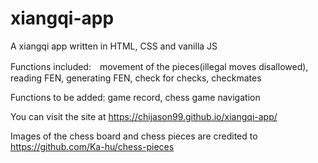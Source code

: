 # xiangqi-app
A xiangqi app written in HTML, CSS and vanilla JS

Functions included:　movement of the pieces(illegal moves disallowed), reading FEN, generating FEN, check for checks, checkmates

Functions to be added: game record, chess game navigation

You can visit the site at https://chijason99.github.io/xiangqi-app/ 

Images of the chess board and chess pieces are credited to https://github.com/Ka-hu/chess-pieces 
